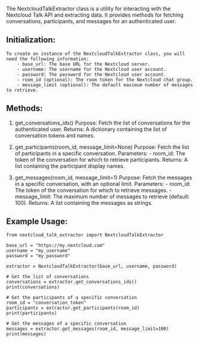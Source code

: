 The NextcloudTalkExtractor class is a utility for interacting with the Nextcloud Talk API and extracting data. 
It provides methods for fetching conversations, participants, and messages for an authenticated user.

## Initialization:
    To create an instance of the NextcloudTalkExtractor class, you will need the following information:
        - base_url: The base URL for the Nextcloud server.
        - username: The username for the Nextcloud user account.
        - password: The password for the Nextcloud user account.
        - room_id (optional): The room token for the Nextcloud chat group.
        - message_limit (optional): The default maximum number of messages to retrieve.

## Methods:

1. get_conversations_ids()
    Purpose: Fetch the list of conversations for the authenticated user.
    Returns: A dictionary containing the list of conversation tokens and names.

2. get_participants(room_id, message_limit=None)
    Purpose: Fetch the list of participants in a specific conversation.
    Parameters:
        - room_id: The token of the conversation for which to retrieve participants.
    Returns: A list containing the participant display names.

3. get_messages(room_id, message_limit=1)
    Purpose: Fetch the messages in a specific conversation, with an optional limit.
    Parameters:
        - room_id: The token of the conversation for which to retrieve messages.
        - message_limit: The maximum number of messages to retrieve (default: 100).
    Returns: A list containing the messages as strings.

## Example Usage:

    from nextcloud_talk_extractor import NextcloudTalkExtractor

    base_url = "https://my.nextcloud.com"
    username = "my_username"
    password = "my_password"

    extractor = NextcloudTalkExtractor(base_url, username, password)

    # Get the list of conversations
    conversations = extractor.get_conversations_ids()
    print(conversations)

    # Get the participants of a specific conversation
    room_id = "conversation_token"
    participants = extractor.get_participants(room_id)
    print(participants)

    # Get the messages of a specific conversation
    messages = extractor.get_messages(room_id, message_limit=100)
    print(messages)